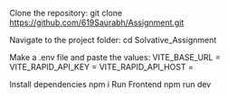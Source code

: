 Clone the repository: git clone https://github.com/619Saurabh/Assignment.git

Navigate to the project folder:
cd Solvative_Assignment

Make a .env file and paste the values:
VITE_BASE_URL = 
VITE_RAPID_API_KEY = 
VITE_RAPID_API_HOST = 

Install dependencies
npm i
Run Frontend
npm run dev
